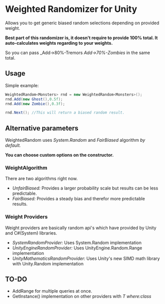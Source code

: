 # Weighted Randomizer for Unity
Allows you to get generic biased random selections depending on provided weight.

**Best part of this randomizer is, it doesn't require to provide 100% total. 
It auto-calculates weights regarding to your weights.**

So you can pass  _Add->80%-Tremors _Add->70%-Zombies_ in the same total.

## Usage
Simple example:
```c#
WeightedRandom<Monsters> rnd = new WeightedRandom<Monsters>();
rnd.Add(new Ghost(),0.5f);
rnd.Add(new Zombie(),0.3f);

rnd.Next(); //This will return a biased random result.
```

## Alternative parameters
WeightedRandom uses _System.Random_ and _FairBiased_ algorithm *by default.*

**You can choose custom options on the constructor.**

### WeightAlgorithm
There are two algorithms right now.
- *UnfairBiased:* Provides a larger probability scale but results can be less predictable.
- *FairBiased:* Provides a steady bias and therefor more predictable results.

### Weight Providers
Weight providers are basically random api's which have provided by Unity and C#(System) libraries.
- *SystemRandomProvider:* Uses System.Random implementation
- *UnityEngineRandomProvider:* Uses UnityEngine.Random.Range implementation
- *UnityMathematicsRandomProvider:* Uses Unity's new SIMD math library with Unity.Random implementation

## TO-DO
- AddRange for multiple queries at once.
- GetInstance() implementation on other providers with _T where:class_
